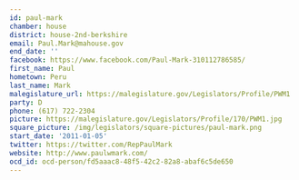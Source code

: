 ```yaml
---
id: paul-mark
chamber: house
district: house-2nd-berkshire
email: Paul.Mark@mahouse.gov
end_date: ''
facebook: https://www.facebook.com/Paul-Mark-310112786585/
first_name: Paul
hometown: Peru
last_name: Mark
malegislature_url: https://malegislature.gov/Legislators/Profile/PWM1
party: D
phone: (617) 722-2304
picture: https://malegislature.gov/Legislators/Profile/170/PWM1.jpg
square_picture: /img/legislators/square-pictures/paul-mark.png
start_date: '2011-01-05'
twitter: https://twitter.com/RepPaulMark
website: http://www.paulwmark.com/
ocd_id: ocd-person/fd5aaac8-48f5-42c2-82a8-abaf6c5de650
---
```

